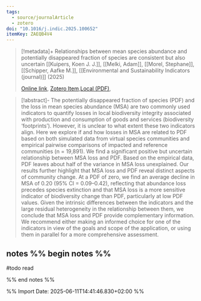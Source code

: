 ```yaml
---
tags:
  - source/journalArticle
  - zotero
doi: "10.1016/j.indic.2025.100652"
itemKey: ZAEQB4V4
---
```

>[!metadata]+
> Relationships between mean species abundance and potentially disappeared fraction of species are consistent but also uncertain
> [[Kuipers, Koen J. J.]], [[Melki, Adam]], [[Morel, Stephane]], [[Schipper, Aafke M.]], 
> [[Environmental and Sustainability Indicators (journal)]] (2025)
> 
> [Online link](https://linkinghub.elsevier.com/retrieve/pii/S266597272500073X), [Zotero Item](zotero://select/library/items/ZAEQB4V4),[Local (PDF)](file://C:/Users/aburg/Documents/references/zotero/storage/PZKFBEBU/Kuipers2025_Relationshipsmean.pdf), 


>[!abstract]-
>The potentially disappeared fraction of species (PDF) and the loss in mean species abundance (MSA) are two commonly used indicators to quantify losses in local biodiversity integrity associated with production and consumption of goods and services (biodiversity ‘footprints’). However, it is unclear to what extent these two indicators align. Here we explore if and how losses in MSA are related to PDF based on both simulated data from virtual species communities and empirical pairwise comparisons of impacted and reference communities (n = 19,891). We find a significant positive but uncertain relationship between MSA loss and PDF. Based on the empirical data, PDF leaves about half of the variance in MSA loss unexplained. Our results further highlight that MSA loss and PDF reveal distinct aspects of community change. At a PDF of zero, we find an average decline in MSA of 0.20 (95% CI = 0.09–0.42), reflecting that abundance loss precedes species extinction and that MSA loss is a more sensitive indicator of biodiversity change than PDF, particularly at low PDF values. Given the intrinsic differences between the indicators and the large residual heterogeneity in the relationship between them, we conclude that MSA loss and PDF provide complementary information. We recommend either making an informed choice for one of the indicators in view of the goals and scope of the application, or using them in parallel for a more comprehensive assessment.

## notes %% begin notes %%

#todo read


%% end notes %%

%% Import Date: 2025-06-11T14:41:46.830+02:00 %%
